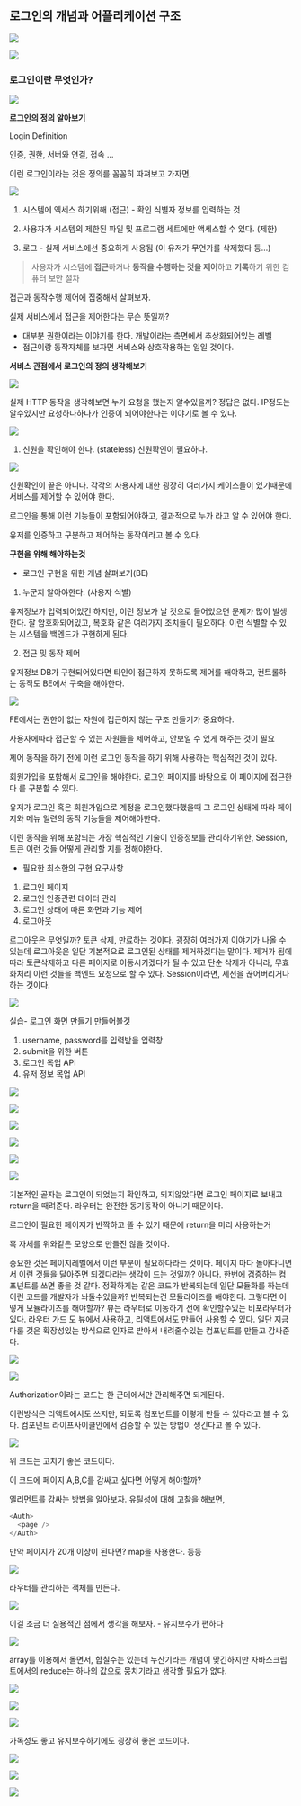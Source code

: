 ## 로그인의 개념과 어플리케이션 구조

![](https://velog.velcdn.com/images/ninto_2/post/6d9bcef8-81b3-46e6-9d4e-effdec68bb9d/image.png)

![](https://velog.velcdn.com/images/ninto_2/post/de1991f6-2e37-409a-ba91-e06433cc4676/image.png)

### 로그인이란 무엇인가?

![](https://velog.velcdn.com/images/ninto_2/post/968d27e7-3567-4b70-a6dd-af2286d8cdd5/image.png)

**로그인의 정의 알아보기**

Login Definition

인증, 권한, 서버와 연결, 접속 ...

이런 로그인이라는 것은 정의를 꼼꼼히 따져보고 가자면,

![](https://velog.velcdn.com/images/ninto_2/post/914b6c91-cfe1-4016-87ed-f0e6c3a5c27e/image.png)

1. 시스템에 엑세스 하기위해 (접근) - 확인 식별자 정보를 입력하는 것

2. 사용자가 시스템의 제한된 파일 및 프로그램 세트에만 액세스할 수 있다. (제한)

3. 로그 - 실제 서비스에선 중요하게 사용됨 (이 유저가 무언가를 삭제했다 등...)

> 사용자가 시스템에 **접근**하거나 **동작을 수행하는 것을 제어**하고 **기록**하기 위한 컴퓨터 보안 절차

접근과 동작수행 제어에 집중해서 살펴보자.

실제 서비스에서 접근을 제어한다는 무슨 뜻일까?

- 대부분 권한이라는 이야기를 한다. 개발이라는 측면에서 추상화되어있는 레벨
- 접근이랑 동작자체를 보자면 서비스와 상호작용하는 일일 것이다.

**서비스 관점에서 로그인의 정의 생각해보기**

![](https://velog.velcdn.com/images/ninto_2/post/e8ee6cd4-420c-4a66-a834-c7d6c5b5efc2/image.png)

실제 HTTP 동작을 생각해보면 누가 요청을 했는지 알수있을까? 정답은 없다.
IP정도는 알수있지만 요청하나하나가 인증이 되어야한다는 이야기로 볼 수 있다.

![](https://velog.velcdn.com/images/ninto_2/post/d96d4c7e-cc57-4a7f-b9f4-98435e177b09/image.png)

1. 신원을 확인해야 한다. (stateless) 신원확인이 필요하다.

![](https://velog.velcdn.com/images/ninto_2/post/d62c8553-68b8-4f21-aeb6-5ecce4bfce7e/image.png)

신원확인이 끝은 아니다. 각각의 사용자에 대한 굉장히 여러가지 케이스들이 있기때문에
서비스를 제어할 수 있어야 한다.

로그인을 통해 이런 기능들이 포함되어야하고, 결과적으로 누가 라고 알 수 있어야 한다.

유저를 인증하고 구분하고 제어하는 동작이라고 볼 수 있다.

**구현을 위해 해야하는것**

- 로그인 구현을 위한 개념 살펴보기(BE)

1. 누군지 알아야한다. (사용자 식별)

유저정보가 입력되어있긴 하지만, 이런 정보가 날 것으로 들어있으면 문제가 많이 발생한다.
잘 암호화되어있고, 복호화 같은 여러가지 조치들이 필요하다.
이런 식별할 수 있는 시스템을 백엔드가 구현하게 된다.

2. 접근 및 동작 제어

유저정보 DB가 구현되어있다면 타인이 접근하지 못하도록 제어를 해야하고,
컨트롤하는 동작도 BE에서 구축을 해야한다.

![](https://velog.velcdn.com/images/ninto_2/post/cb87f9b7-510c-40b4-beb5-80edcf946ad8/image.png)

FE에서는 권한이 없는 자원에 접근하지 않는 구조 만들기가 중요하다.

사용자에따라 접근할 수 있는 자원들을 제어하고, 안보일 수 있게 해주는 것이 필요

제어 동작을 하기 전에 이런 로그인 동작을 하기 위해 사용하는 핵심적인 것이 있다.

회원가입을 포함해서 로그인을 해야한다.
로그인 페이지를 바탕으로 이 페이지에 접근한다 를 구분할 수 있다.

유저가 로그인 혹은 회원가입으로 계정을 로그인했다했을때
그 로그인 상태에 따라 페이지와 메뉴 일련의 동작 기능들을 제어해야한다.

이런 동작을 위해 포함되는 가장 핵심적인 기술이
인증정보를 관리하기위한, Session, 토큰 이런 것들 어떻게 관리할 지를 정해야한다.

- 필요한 최소한의 구현 요구사항

1. 로그인 페이지
2. 로그인 인증관련 데이터 관리
3. 로그인 상태에 따른 화면과 기능 제어
4. 로그아웃

로그아웃은 무엇일까? 토큰 삭제, 만료하는 것이다.
굉장히 여러가지 이야기가 나올 수 있는데 로그아웃은 일단 기본적으로 로그인된 상태를 제거하겠다는 말이다.
제거가 됨에 따라 토큰삭제하고 다른 페이지로 이동시키겠다가 될 수 있고
단순 삭제가 아니라, 무효화처리 이런 것들을 백엔드 요청으로 할 수 있다.
Session이라면, 세션을 끊어버리거나 하는 것이다.

![](https://velog.velcdn.com/images/ninto_2/post/d9ae2371-b2b1-454c-9d73-a443e99245bc/image.png)

실습- 로그인 화면 만들기
만들어볼것

1. username, password를 입력받을 입력창
2. submit을 위한 버튼
3. 로그인 목업 API
4. 유저 정보 목업 API

![](https://velog.velcdn.com/images/ninto_2/post/85d7b771-148a-40a0-9f08-1d9993fa56a9/image.png)

![](https://velog.velcdn.com/images/ninto_2/post/2e05b584-5dbe-4c87-b16b-54fa07c2188f/image.png)

![](https://velog.velcdn.com/images/ninto_2/post/dd616e1b-99a2-4ca7-9f77-8ac1cfd23ded/image.png)

![](https://velog.velcdn.com/images/ninto_2/post/155ec775-1696-4ffa-8a09-c6146e0e014c/image.png)

![](https://velog.velcdn.com/images/ninto_2/post/948fc8e5-ff17-4122-ad91-6fa119cb6bab/image.png)

![](https://velog.velcdn.com/images/ninto_2/post/b3be5cc3-4a45-4521-b6f1-ca1cca529df3/image.png)

기본적인 골자는 로그인이 되었는지 확인하고, 되지않았다면 로그인 페이지로 보내고 return을 때려준다.
라우터는 완전한 동기동작이 아니기 때문이다.

로그인이 필요한 페이지가 반짝하고 뜰 수 있기 때문에 return을 미리 사용하는거

훅 자체를 위와같은 모양으로 만들진 않을 것이다.

중요한 것은 페이지레벨에서 이런 부분이 필요하다라는 것이다.
페이지 마다 돌아다니면서 이런 것들을 달아주면 되겠다라는 생각이 드는 것일까?
아니다.
한번에 검증하는 컴포넌트를 쓰면 좋을 것 같다.
정확하게는 같은 코드가 반복되는데 일단 모듈화를 하는데 이런 코드를 개발자가 놔둘수있을까?
반복되는건 모듈라이즈를 해야한다.
그렇다면 어떻게 모듈라이즈를 해야할까?
뷰는 라우터로 이동하기 전에 확인할수있는 비포라우터가 있다.
라우터 가드 도 뷰에서 사용하고, 리액트에서도 만들어 사용할 수 있다.
일단 지금 다룰 것은 확장성있는 방식으로 인자로 받아서 내려줄수있는 컴포넌트를 만들고 감싸준다.

![](https://velog.velcdn.com/images/ninto_2/post/7b5ec374-0bc7-4e4c-ac1f-46dcbeb3b2a0/image.png)

![](https://velog.velcdn.com/images/ninto_2/post/a357db32-799b-47b6-9b70-a9e73875c84d/image.png)

Authorization이라는 코드는 한 군데에서만 관리해주면 되게된다.

이런방식은 리액트에서도 쓰지만, 되도록 컴포넌트를 이렇게 만들 수 있다라고 볼 수 있다.
컴포넌트 라이프사이클안에서 검증할 수 있는 방법이 생긴다고 볼 수 있다.

![](https://velog.velcdn.com/images/ninto_2/post/99f6c7cd-23ea-4c2e-9dd8-fd81bbfbce60/image.png)

위 코드는 고치기 좋은 코드이다.

이 코드에 페이지 A,B,C를 감싸고 싶다면 어떻게 해야할까?

엘리먼트를 감싸는 방법을 알아보자.
유틸성에 대해 고찰을 해보면,

```js
<Auth>
  <page />
</Auth>
```

만약 페이지가 20개 이상이 된다면? map을 사용한다. 등등

![](https://velog.velcdn.com/images/ninto_2/post/75f1da72-114a-435d-9d67-02e90a317ed7/image.png)

라우터를 관리하는 객체를 만든다.

![](https://velog.velcdn.com/images/ninto_2/post/6719bee0-2b34-4485-9a0e-d68cbc9e9971/image.png)

이걸 조금 더 실용적인 점에서 생각을 해보자. - 유지보수가 편하다

![](https://velog.velcdn.com/images/ninto_2/post/8ea627cf-39d8-4596-8462-a7fb912f7cff/image.png)

array를 이용해서 돌면서, 합칠수는 있는데 누산기라는 개념이 맞긴하지만
자바스크립트에서의 reduce는 하나의 값으로 뭉치기라고 생각할 필요가 없다.

![](https://velog.velcdn.com/images/ninto_2/post/dd89c10e-02dc-476c-ae3b-df11a9faba87/image.png)

![](https://velog.velcdn.com/images/ninto_2/post/962284f2-93d7-4a96-b0b8-01303f214ffe/image.png)

![](https://velog.velcdn.com/images/ninto_2/post/b3cf67d4-e493-4e4a-b93d-033fc4237837/image.png)

가독성도 좋고 유지보수하기에도 굉장히 좋은 코드이다.

![](https://velog.velcdn.com/images/ninto_2/post/08202924-5861-42e8-9157-de3f9fedc067/image.png)

![](https://velog.velcdn.com/images/ninto_2/post/c8028b56-4b58-4521-a570-16ebfc113e53/image.png)

![](https://velog.velcdn.com/images/ninto_2/post/d940f21b-d2dc-443b-a8e8-4b5b6fd8ded2/image.png)
